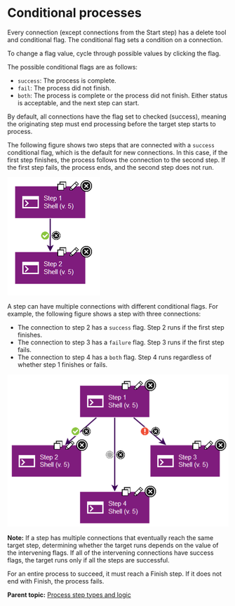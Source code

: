 # Conditional processes

Every connection \(except connections from the Start step\) has a delete tool and conditional flag. The conditional flag sets a condition on a connection.

To change a flag value, cycle through possible values by clicking the flag.

The possible conditional flags are as follows:

-   `success`: The process is complete.
-   `fail`: The process did not finish.
-   `both`: The process is complete or the process did not finish. Either status is acceptable, and the next step can start.

By default, all connections have the flag set to checked \(success\), meaning the originating step must end processing before the target step starts to process.

The following figure shows two steps that are connected with a `success` conditional flag, which is the default for new connections. In this case, if the first step finishes, the process follows the connection to the second step. If the first step fails, the process ends, and the second step does not run.

![Two steps that are connected by a connection; the connection has a green success conditional flag](../images/comp_process_conditional_a.gif)

A step can have multiple connections with different conditional flags. For example, the following figure shows a step with three connections:

-   The connection to step 2 has a `success` flag. Step 2 runs if the first step finishes.
-   The connection to step 3 has a `failure` flag. Step 3 runs if the first step fails.
-   The connection to step 4 has a `both` flag. Step 4 runs regardless of whether step 1 finishes or fails.

![A step that has three connections, each with a different conditional flag](../images/comp_process_conditional_b.gif)

**Note:** If a step has multiple connections that eventually reach the same target step, determining whether the target runs depends on the value of the intervening flags. If all of the intervening connections have success flags, the target runs only if all the steps are successful.

For an entire process to succeed, it must reach a Finish step. If it does not end with Finish, the process fails.

**Parent topic:** [Process step types and logic](../topics/process_steps.md)

